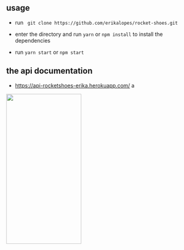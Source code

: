 ## usage 

- run ` git clone https://github.com/erikalopes/rocket-shoes.git`

- enter the directory and run `yarn` or `npm install` to install the dependencies

- run `yarn start` or `npm start`

## the api documentation

- https://api-rocketshoes-erika.herokuapp.com/
a

<img src="https://s7.gifyu.com/images/background0b66521940b43092.gif" data-canonical-src="https://s7.gifyu.com/images/background0b66521940b43092.gif" width="200" height="400" />





